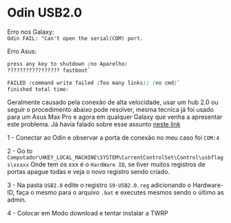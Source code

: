 # Odin USB2.0

Erro nos Galaxy:  
`Odin FAIL: "Can't open the serial(COM) port.`

Erro Asus:

```css
press any key to shutdown (no Aparelho)
????????????????? fastboot`

FAILED (command write failed (Too many links)) (no cmd)`
finished total time:
```

Geralmente causado pela conexão de alta velocidade, usar um hub 2.0 ou seguir o procedimento abaixo pode resolver, mesma técnica já foi usado para um Asus Max Pro e agora em qualquer Galaxy que venha a apresentar este problema. Já havia falado sobre esse assunto [neste link](https://technotesbr.blogspot.com/2020/09/asus-zenfone-max-pro-m1-erro-ao-usar-o.html)

1 - Conectar ao Odin e observar a porta de conexão no meu caso foi `COM:4`

2 - Go to `Computador\HKEY_LOCAL_MACHINE\SYSTEM\CurrentControlSet\Control\usbflags\xxxxx`
Onde tem os xxx é o `HardWare ID`, se tiver muitos registros de portas apague todas e veja o novo registro sendo criado.

3 - Na pasta `USB2.0` edite o registro `S9-USB2.0.reg` adicionando o Hardware-ID, faça o mesmo para o arquivo `.bat` e executes mesmos sendo o último as admin.

4 - Colocar em Modo download e tentar instalar a TWRP
